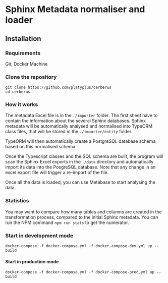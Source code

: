 # Sphinx Metadata normaliser and loader

<!-- ## TODO

- [ ] Metadata for lab
- [ ] Metadata for viral load and tracking
- [ ] Log/output all lines that couldn't be imported
- [ ] Import files from different field locations e.g. YPO etc
- [ ] Complete the README
- [ ] all 'multiple' fields have multiple columns (arrays) => single array columns
- [ ] abstract & inherited enums e.g. symptoms
- [ ] (big) Link the excel files together with PKs/FKs
- [ ] (big) reuse concepts accross tables, e.g. medication
- [ ] (big) link visit types together
- [ ] adherence: multiple fields for several drugs, de-embedd them to a generic drug_usage table
- [ ] database column and table comments
- [ ] migrations after generating new classes? (tricky as we need postgres to be running -> in the readme)
- [ ] simple enum column with options
- [ ] convert Row interface into a class, and add methods such as getGroups, and replace emptyRow() -->

## Installation

### Requirements

Git, Docker Machine

### Clone the repository

```
git clone https://github.com/platyplus/cerberus
cd cerberus
```

### How it works

The metadata Excel file is in the `./importer` folder. The first sheet have to contain the information about the several Sphinx databases. Sphinx metadata will be automatically analysed and normalised into TypeORM class files, that will be stored in the `./importer/entity` folder.

TypeORM will then automatically create a PostgreSQL database schema based on this normalised schema.

Once the Typescript classes and the SQL schema are built, the program will scan the Sphinx Excel exports in the `./data` directory and automatically import its data into the PosgreSQL database. Note that any change in an excel export file will trigger a re-import of the file.

Once all the data is loaded, you can use Metabase to start analysing the data.

### Statistics

You may want to compare how many tables and columns are created in the transformation process, compared to the initial Sphinx metadata. You can run the NPM command `npm run stats` to get the numerator.

### Start in development mode

```
docker-compose -f docker-compose.yml -f docker-compose-dev.yml up --build
```

#### Start in production mode

```
docker-compose -f docker-compose.yml -f docker-compose-prod.yml up --build
```

<!-- - [x] default values
- [x] Metadata for prevention
- [x] Filter only excel files to be watched by chokidar
- [x] Split Property class to an abstract class + inherited classes e.g. OneToManyProperty etc
- [x] TbKeySample is not mapped correctly (different way to name repeated fields)
- [x] small caps in columns before snake case
- [x] Custom propery names, but with same excel column names. e.g. MdM Code
- [x] split the "relation" metadata column into "relation type" and "relation name" so we can use two times the same relation type in the same entity
- [x] yes/no -> boolean
- [x] structure DIC data in a better way
- [x] group enums -->
